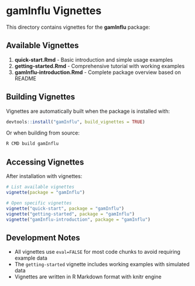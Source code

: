 # gamInflu Vignettes

This directory contains vignettes for the **gamInflu** package:

## Available Vignettes

1. **quick-start.Rmd** - Basic introduction and simple usage examples
2. **getting-started.Rmd** - Comprehensive tutorial with working examples  
3. **gamInflu-introduction.Rmd** - Complete package overview based on README

## Building Vignettes

Vignettes are automatically built when the package is installed with:

```r
devtools::install("gamInflu", build_vignettes = TRUE)
```

Or when building from source:

```bash
R CMD build gamInflu
```

## Accessing Vignettes

After installation with vignettes:

```r
# List available vignettes
vignette(package = "gamInflu")

# Open specific vignettes
vignette("quick-start", package = "gamInflu")
vignette("getting-started", package = "gamInflu")
vignette("gamInflu-introduction", package = "gamInflu")
```

## Development Notes

- All vignettes use `eval=FALSE` for most code chunks to avoid requiring example data
- The `getting-started` vignette includes working examples with simulated data
- Vignettes are written in R Markdown format with knitr engine
